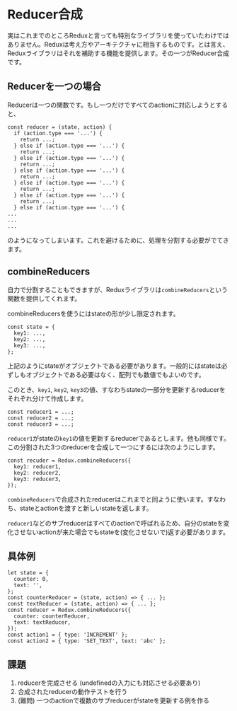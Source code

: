 # Reducer合成

実はこれまでのところReduxと言っても特別なライブラリを使っていたわけではありません。Reduxは考え方やアーキテクチャに相当するものです。とは言え、Reduxライブラリはそれを補助する機能を提供します。その一つがReducer合成です。

## Reducerを一つの場合

Reducerは一つの関数です。もし一つだけですべてのactionに対応しようとすると、

```
const reducer = (state, action) {
  if (action.type === '...') {
    return ...;
  } else if (action.type === '...') {
    return ...;
  } else if (action.type === '...') {
    return ...;
  } else if (action.type === '...') {
    return ...;
  } else if (action.type === '...') {
    return ...;
  } else if (action.type === '...') {
    return ...;
  } else if (action.type === '...') {
...
...
...
```

のようになってしまいます。これを避けるために、処理を分割する必要がでてきます。

## combineReducers

自力で分割することもできますが、Reduxライブラリは`combineReducers`という関数を提供してくれます。

combineReducersを使うにはstateの形が少し限定されます。

```
const state = {
  key1: ...,
  key2: ...,
  key3: ...,
};
```

上記のようにstateがオブジェクトである必要があります。一般的にはstateは必ずしもオブジェクトである必要はなく、配列でも数値でもよいのです。

このとき、`key1`, `key2`, `key3`の値、すなわちstateの一部分を更新するreducerをそれぞれ分けて作成します。

```
const reducer1 = ...;
const reducer2 = ...;
const reducer3 = ...;
```

`reducer1`がstateの`key1`の値を更新するreducerであるとします。他も同様です。この分割された3つのreducerを合成して一つにするには次のようにします。

```
const recuder = Redux.combineReducers({
  key1: reducer1,
  key2: reducer2,
  key3: reducer3,
});
```

`combineReducers`で合成されたreducerはこれまでと同ように使います。すなわち、stateとactionを渡すと新しいstateを返します。

`reducer1`などのサブreducerはすべてのactionで呼ばれるため、自分のstateを変化させないactionが来た場合でもstateを(変化させないで)返す必要があります。

## 具体例

```
let state = {
  counter: 0,
  text: '',
};
const counterReducer = (state, action) => { ... };
const textReducer = (state, action) => { ... };
const reducer = Redux.combineReducers({
  counter: counterReducer,
  text: textReducer,
});
const action1 = { type: 'INCREMENT' };
const action2 = { type: 'SET_TEXT', text: 'abc' };
```

## 課題

1. reducerを完成させる (undefinedの入力にも対応させる必要あり)
2. 合成されたreducerの動作テストを行う
3. (難問) 一つのactionで複数のサブreducerがstateを更新する例を作る
